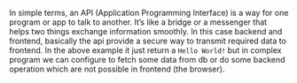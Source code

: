 In simple terms, an API (Application Programming Interface) is a way for one program or app to talk to another. It’s like a bridge or a messenger that helps two things exchange information smoothly.
In this case backend and frontend, basically the api provide a secure way to transmit required data to frontend. In the above example it just return a `Hello World!` but in complex program we can configure to fetch some data from db or do some backend operation which are not possible in frontend (the browser).

